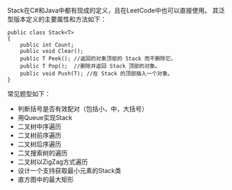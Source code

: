 Stack在C#和Java中都有现成的定义，且在LeetCode中也可以直接使用。 
其泛型版本定义的主要属性和方法如下：
```
public class Stack<T>
{
    public int Count;
    public void Clear();
    public T Peek(); //返回的对象顶部的 Stack 而不删除它。
    public T Pop();  //删除并返回 Stack 顶部的对象。
    public void Push(T); //在 Stack 的顶部插入一个对象。
}
```

常见题型如下：
- 判断括号是否有效配对（包括小，中，大括号）
- 用Queue实现Stack
- 二叉树中序遍历
- 二叉树前序遍历
- 二叉树后序遍历
- 二叉搜索树的遍历
- 二叉树以ZigZag方式遍历
- 设计一个支持获取最小元素的Stack类
- 直方图中的最大矩形
